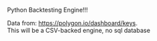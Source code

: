 Python Backtesting Engine!!!


Data from: https://polygon.io/dashboard/keys.  
This will be a CSV-backed engine, no sql database
